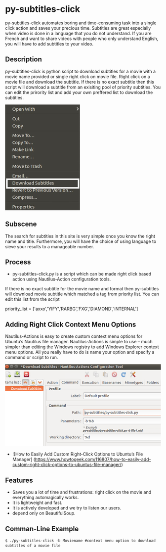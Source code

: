 # py-subtitles-click

py-subtitles-click automates boring and time-consuming task into a single click action and saves your precious time. 
Subtitles are great especially when video is done in a language that you do not understand. If you are French and want to share videos with people who only understand English, you will have to add subtitles to your video. 

Description
----------
py-subtitles-click is python script to download subtitles for a movie with a movie name provided or single right click on movie file. Right click on a movie file and download the subtitle. If there is no exact subtitle then this script will download a subtitle from an exisiting pool of priority subtitles. You can edit the prirority list and add your own preffered list to download the subtitles.

![alt text](https://github.com/raosaif/py-subtitles/blob/master/images/right-click.jpg)

Subscene
--------
The search for subtitles in this site is very simple once you know the right name and title. Furthermore, you will have the choice of using language to sieve your results to a manageable number. 

Process
-------
* py-subtitles-click.py is a script which can be made right click based action using Nautilus-Action configuration tools.

If there is no exact subtitle for the movie name and format then py-subtitles will download movie subtitle which matched a tag from priority list. You can edit this list from the script

priority_list = ['axxo','YIFY','RARBG','FXG','DIAMOND','iNTERNAL']

Adding Right Click Context Menu Options
---------------------------------------
Nautilus-Actions is easy to create custom context menu options for Ubuntu’s Nautilus file manager. Nautilus-Actions is simple to use – much simpler than editing the Windows registry to add Windows Explorer context menu options. All you really have to do is name your option and specify a command or script to run.

![alt text](https://github.com/raosaif/py-subtitles/blob/master/images/nautilus-actions.jpg)


* ![How to Easily Add Custom Right-Click Options to Ubuntu’s File Manager] (https://www.howtogeek.com/116807/how-to-easily-add-custom-right-click-options-to-ubuntus-file-manager/)

Features
--------
* Saves you a lot of time and frustrations: right click on the movie and everything automagically works.
* It is lightweight and fast.
* It is actively developed and we try to listen our users.
* depend only on BeautifulSoup.

Comman-Line Example
-------------------
    $ ./py-subtitles-click -b Moviename #context menu option to download subtitles of a movie file
    

